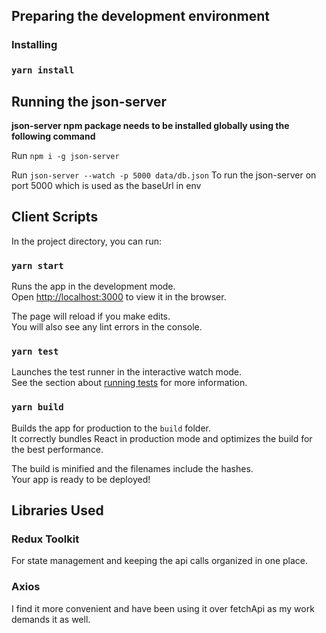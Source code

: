 ## Preparing the development environment

### Installing

### `yarn install`

## Running the json-server

**json-server npm package needs to be installed globally using the following command**

Run `npm i -g json-server`

Run `json-server --watch -p 5000 data/db.json`
To run the json-server on port 5000 which is used as the baseUrl in env

## Client Scripts

In the project directory, you can run:

### `yarn start`

Runs the app in the development mode.\
Open [http://localhost:3000](http://localhost:3000) to view it in the browser.

The page will reload if you make edits.\
You will also see any lint errors in the console.

### `yarn test`

Launches the test runner in the interactive watch mode.\
See the section about [running tests](https://facebook.github.io/create-react-app/docs/running-tests) for more information.

### `yarn build`

Builds the app for production to the `build` folder.\
It correctly bundles React in production mode and optimizes the build for the best performance.

The build is minified and the filenames include the hashes.\
Your app is ready to be deployed!

## Libraries Used

### Redux Toolkit

For state management and keeping the api calls organized in one place.

### Axios

I find it more convenient and have been using it over fetchApi as my work demands it as well.
